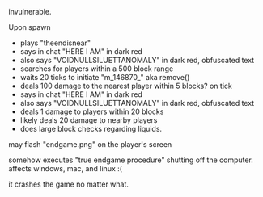 invulnerable.

Upon spawn
- plays "theendisnear"
- says in chat "HERE I AM" in dark red
- also says "VOIDNULLSILUETTANOMALY" in dark red, obfuscated text
- searches for players within a 500 block range
- waits 20 ticks to initiate "m_146870_" aka remove()
- deals 100 damage to the nearest player within 5 blocks?
on tick
- says in chat "HERE I AM" in dark red
- also says "VOIDNULLSILUETTANOMALY" in dark red, obfuscated text
- deals 1 damage to players within 20 blocks
- likely deals 20 damage to nearby players
- does large block checks regarding liquids.

may flash "endgame.png" on the player's screen

somehow executes "true endgame procedure"
shutting off the computer.
affects windows, mac, and linux :(

it crashes the game no matter what.